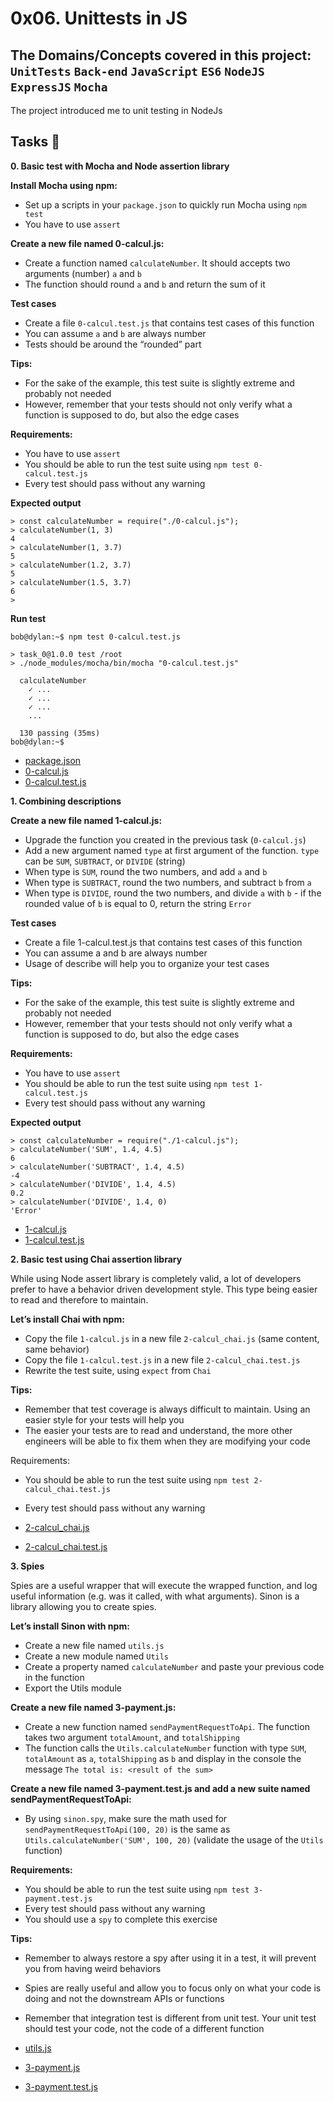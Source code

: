 # 0x06. Unittests in JS 
## The Domains/Concepts covered in this project: `UnitTests` `Back-end` `JavaScript` `ES6` `NodeJS` `ExpressJS` `Mocha`

The project introduced me to unit testing in NodeJs


## Tasks :page_with_curl:

**0. Basic test with Mocha and Node assertion library**

**Install Mocha using npm:**

  * Set up a scripts in your `package.json` to quickly run Mocha using `npm test`
  * You have to use `assert`

**Create a new file named 0-calcul.js:**

  * Create a function named `calculateNumber`. It should accepts two arguments (number) `a` and `b`
  * The function should round `a` and `b` and return the sum of it

**Test cases**

  * Create a file `0-calcul.test.js` that contains test cases of this function
  * You can assume `a` and `b` are always number
  * Tests should be around the “rounded” part

**Tips:**

  * For the sake of the example, this test suite is slightly extreme and probably not needed
  * However, remember that your tests should not only verify what a function is supposed to do, but also the edge cases

**Requirements:**

  * You have to use `assert`
  * You should be able to run the test suite using `npm test 0-calcul.test.js`
  * Every test should pass without any warning

**Expected output**

```
> const calculateNumber = require("./0-calcul.js");
> calculateNumber(1, 3)
4
> calculateNumber(1, 3.7)
5
> calculateNumber(1.2, 3.7)
5
> calculateNumber(1.5, 3.7)
6
> 
```

**Run test**

```
bob@dylan:~$ npm test 0-calcul.test.js 

> task_0@1.0.0 test /root
> ./node_modules/mocha/bin/mocha "0-calcul.test.js"

  calculateNumber
    ✓ ...
    ✓ ...
    ✓ ...
    ...

  130 passing (35ms)
bob@dylan:~$ 
```

  * [package.json](./package.json)
  * [0-calcul.js](./0-calcul.js)
  * [0-calcul.test.js](./0-calcul.test.js)

**1. Combining descriptions**

**Create a new file named 1-calcul.js:**

  * Upgrade the function you created in the previous task (`0-calcul.js`)
  * Add a new argument named `type` at first argument of the function. `type` can be `SUM`, `SUBTRACT`, or `DIVIDE` (string)
  * When type is `SUM`, round the two numbers, and add `a` and `b`
  * When type is `SUBTRACT`, round the two numbers, and subtract `b` from `a`
  * When type is `DIVIDE`, round the two numbers, and divide `a` with `b` - if the rounded value of `b` is equal to 0, return the string `Error`

**Test cases**

  * Create a file 1-calcul.test.js that contains test cases of this function
  * You can assume a and b are always number
  * Usage of describe will help you to organize your test cases

**Tips:**

  * For the sake of the example, this test suite is slightly extreme and probably not needed
  * However, remember that your tests should not only verify what a function is supposed to do, but also the edge cases

**Requirements:**

  * You have to use `assert`
  * You should be able to run the test suite using `npm test 1-calcul.test.js`
  * Every test should pass without any warning

**Expected output**

```
> const calculateNumber = require("./1-calcul.js");
> calculateNumber('SUM', 1.4, 4.5)
6
> calculateNumber('SUBTRACT', 1.4, 4.5)
-4
> calculateNumber('DIVIDE', 1.4, 4.5)
0.2
> calculateNumber('DIVIDE', 1.4, 0)
'Error'
```

  * [1-calcul.js](./1-calcul.js)
  * [1-calcul.test.js](./1-calcul.test.js)

**2. Basic test using Chai assertion library**

While using Node assert library is completely valid, a lot of developers prefer to have a behavior driven development style. This type being easier to read and therefore to maintain.

**Let’s install Chai with npm:**

  * Copy the file `1-calcul.js` in a new file `2-calcul_chai.js` (same content, same behavior)
  * Copy the file `1-calcul.test.js` in a new file `2-calcul_chai.test.js`
  * Rewrite the test suite, using `expect` from `Chai`

**Tips:**

  * Remember that test coverage is always difficult to maintain. Using an easier style for your tests will help you
  * The easier your tests are to read and understand, the more other engineers will be able to fix them when they are modifying your code

Requirements:

  * You should be able to run the test suite using `npm test 2-calcul_chai.test.js`
  * Every test should pass without any warning

  * [2-calcul_chai.js](./2-calcul_chai.js)
  * [2-calcul_chai.test.js](./2-calcul_chai.test.js)

**3. Spies**

Spies are a useful wrapper that will execute the wrapped function, and log useful information (e.g. was it called, with what arguments). Sinon is a library allowing you to create spies.

**Let’s install Sinon with npm:**

  * Create a new file named `utils.js`
  * Create a new module named `Utils`
  * Create a property named `calculateNumber` and paste your previous code in the function
  * Export the Utils module

**Create a new file named 3-payment.js:**

  * Create a new function named `sendPaymentRequestToApi`. The function takes two argument `totalAmount`, and `totalShipping`
  * The function calls the `Utils.calculateNumber` function with type `SUM`, `totalAmount` as `a`, `totalShipping` as `b` and display in the console the message `The total is: <result of the sum>`

**Create a new file named 3-payment.test.js and add a new suite named sendPaymentRequestToApi:**

  * By using `sinon.spy`, make sure the math used for `sendPaymentRequestToApi(100, 20)` is the same as `Utils.calculateNumber('SUM', 100, 20)` (validate the usage of the `Utils` function)

**Requirements:**

  * You should be able to run the test suite using `npm test 3-payment.test.js`
  * Every test should pass without any warning
  * You should use a `spy` to complete this exercise

**Tips:**

  * Remember to always restore a spy after using it in a test, it will prevent you from having weird behaviors
  * Spies are really useful and allow you to focus only on what your code is doing and not the downstream APIs or functions
  * Remember that integration test is different from unit test. Your unit test should test your code, not the code of a different function

  * [utils.js](./utils.js)
  * [3-payment.js](./3-payment.js)
  * [3-payment.test.js](./3-payment.test.js)

